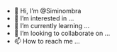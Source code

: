- 👋 Hi, I’m @Siminombra
- 👀 I’m interested in ...
- 🌱 I’m currently learning ...
- 💞️ I’m looking to collaborate on ...
- 📫 How to reach me ...

<!---
Siminombra/Siminombra is a ✨ special ✨ repository because its `README.md` (this file) appears on your GitHub profile.
You can click the Preview link to take a look at your changes.
--->
